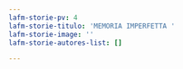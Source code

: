 ```yaml
---
lafm-storie-pv: 4
lafm-storie-titulo: 'MEMORIA IMPERFETTA '
lafm-storie-image: ''
lafm-storie-autores-list: []

---
```

